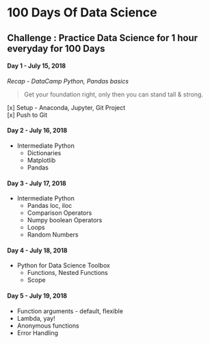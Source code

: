 # 100 Days Of Data Science
## Challenge : Practice Data Science for 1 hour everyday for 100 Days
#### Day 1 - July 15, 2018
*Recap - DataCamp Python, Pandas basics*
> Get your foundation right, only then you can stand tall & strong.  

[x] Setup - Anaconda, Jupyter, Git Project  
[x] Push to Git

#### Day 2 - July 16, 2018
- Intermediate Python  
  - Dictionaries
  - Matplotlib
  - Pandas

#### Day 3 - July 17, 2018
- Intermediate Python
  - Pandas loc, iloc
  - Comparison Operators
  - Numpy boolean Operators
  - Loops
  - Random Numbers

#### Day 4 - July 18, 2018
- Python for Data Science Toolbox
  - Functions, Nested Functions
  - Scope

#### Day 5 - July 19, 2018
  - Function arguments - default, flexible
  - Lambda, yay!
  - Anonymous functions
  - Error Handling
